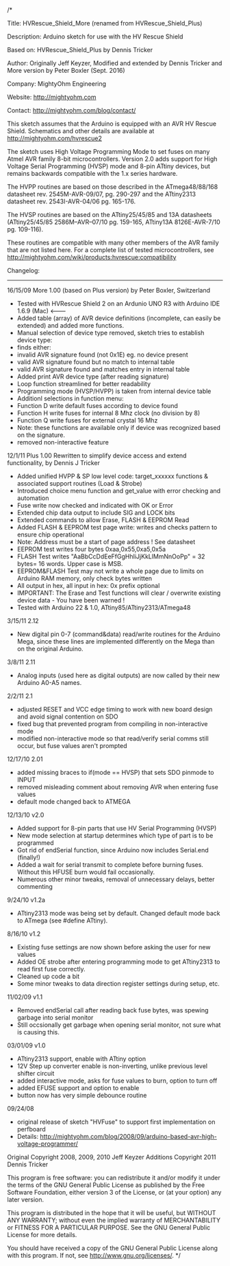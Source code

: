 
/*

 Title:        HVRescue_Shield_More  (renamed from HVRescue_Shield_Plus)

 Description:  Arduino sketch for use with the HV Rescue Shield

 Based on:     HVRescue_Shield_Plus by Dennis Tricker

 Author:       Originally Jeff Keyzer, Modified and extended by Dennis Tricker and More version by Peter Boxler (Sept. 2016)

 Company:      MightyOhm Engineering

 Website:      http://mightyohm.com

 Contact:      http://mightyohm.com/blog/contact/

 This sketch assumes that the Arduino is equipped with an AVR HV Rescue Shield.
 Schematics and other details are available at http://mightyohm.com/hvrescue2

 The sketch uses High Voltage Programming Mode to set fuses on many Atmel AVR family 8-bit microcontrollers.
 Version 2.0 adds support for High Voltage Serial Programming (HVSP) mode and 8-pin ATtiny devices, but remains
 backwards compatible with the 1.x series hardware.

 The HVPP routines are based on those described in the ATmega48/88/168 datasheet rev.
 2545M-AVR-09/07, pg. 290-297 and the ATtiny2313 datasheet rev. 2543I-AVR-04/06 pg. 165-176.

 The HVSP routines are based on the ATtiny25/45/85 and 13A datasheets (ATtiny25/45/85 2586M–AVR–07/10 pg. 159-165,
 ATtiny13A 8126E-AVR-7/10 pg. 109-116).

 These routines are compatible with many other members of the AVR family that are not listed here.
 For a complete list of tested microcontrollers, see http://mightyohm.com/wiki/products:hvrescue:compatibility

Changelog:
**********
16/15/09  More 1.00 (based on Plus version) by Peter Boxler, Switzerland
- Tested with HVRescue Shield 2 on an Ardunio UNO R3 with Arduino IDE 1.6.9 (Mac) <---
- Added table (array) of AVR device definitions (incomplete, can easily be extended) and added more functions.
- Manual selection of device type removed, sketch tries to establish device type:
- finds either:
- invalid AVR signature found (not 0x1E) eg. no device present
- valid AVR signature found but no match to internal table
- valid AVR signature found and matches entry in internal table
- Added print AVR device type (after reading signature)
- Loop function streamlined for better readability
- Programming mode (HVSP/HVPP) is taken from internal device table
- Additionl selections in function menu:
- Function D write default fuses according to device found
- Function H write fuses for internal 8 Mhz clock (no division by 8)
- Function Q write fuses for external crystal 16 Mhz
- Note: these functions are available only if device was recognized based on the signature.
- removed non-interactive feature


 12/1/11 Plus 1.00 Rewritten to simplify device access and extend functionality, by Dennis J Tricker
- Added unified HVPP & SP low level code: target_xxxxxx functions & associated support routines (Load & Strobe)
- Introduced choice menu function and get_value with error checking and automation
- Fuse write now checked and indicated with OK or Error
- Extended chip data output to include SIG and LOCK bits
- Extended commands to allow Erase, FLASH & EEPROM Read
- Added FLASH & EEPROM test page write: writes and checks pattern to ensure chip operational
- Note: Address must be a start of page address ! See datasheet
- EEPROM test writes four bytes 0xaa,0x55,0xa5,0x5a
- FLASH Test writes "AaBbCcDdEeFfGgHhIiJjKkLlMmNnOoPp" = 32 bytes= 16 words. Upper case is MSB.
- EEPROM&FLASH Test may not write a whole page due to limits on Arduino RAM memory, only check bytes written
- All output in hex, all input in hex: 0x prefix optional
- IMPORTANT: The Erase and Test functions will clear / overwrite existing device data - You have been warned !
- Tested with Arduino 22 & 1.0, ATtiny85/ATtiny2313/ATmega48

 3/15/11 2.12
 - New digital pin 0-7 (command&data) read/write routines for the Arduino Mega, since these lines are implemented
 differently on the Mega than on the original Arduino.

 3/8/11 2.11
 - Analog inputs (used here as digital outputs) are now called by their new Arduino A0-A5 names.

 2/2/11 2.1
 - adjusted RESET and VCC edge timing to work with new board design and avoid signal contention on SDO
 - fixed bug that prevented program from compiling in non-interactive mode
 - modified non-interactive mode so that read/verify serial comms still occur, but fuse values aren't prompted

 12/17/10 2.01
 - added missing braces to if(mode == HVSP) that sets SDO pinmode to INPUT
 - removed misleading comment about removing AVR when entering fuse values
 - default mode changed back to ATMEGA

 12/13/10 v2.0
 - Added support for 8-pin parts that use HV Serial Programming (HVSP)
 - New mode selection at startup determines which type of part is to be programmed
 - Got rid of endSerial function, since Arduino now includes Serial.end (finally!)
 - Added a wait for serial transmit to complete before burning fuses.  Without this HFUSE burn would fail occasionally.
 - Numerous other minor tweaks, removal of unnecessary delays, better commenting

 9/24/10 v1.2a
 - ATtiny2313 mode was being set by default.  Changed default mode back to ATmega (see #define ATtiny).

 8/16/10 v1.2
 - Existing fuse settings are now shown before asking the user for new values
 - Added OE strobe after entering programming mode to get ATtiny2313 to read first fuse correctly.
 - Cleaned up code a bit
 - Some minor tweaks to data direction register settings during setup, etc.

 11/02/09 v1.1
 - Removed endSerial call after reading back fuse bytes, was spewing garbage into
 serial monitor
 - Still occsionally get garbage when opening serial monitor, not sure what is causing this.

 03/01/09 v1.0
 - ATtiny2313 support, enable with ATtiny option
 - 12V Step up converter enable is non-inverting, unlike previous level shifter circuit
 - added interactive mode, asks for fuse values to burn, option to turn off
 - added EFUSE support and option to enable
 - button now has very simple debounce routine

 09/24/08
 - original release of sketch "HVFuse" to support first implementation on perfboard
 - Details: http://mightyohm.com/blog/2008/09/arduino-based-avr-high-voltage-programmer/

 Original Copyright 2008, 2009, 2010 Jeff Keyzer
 Additions Copyright 2011 Dennis Tricker

 This program is free software: you can redistribute it and/or modify
 it under the terms of the GNU General Public License as published by
 the Free Software Foundation, either version 3 of the License, or
 (at your option) any later version.

 This program is distributed in the hope that it will be useful,
 but WITHOUT ANY WARRANTY; without even the implied warranty of
 MERCHANTABILITY or FITNESS FOR A PARTICULAR PURPOSE.  See the
 GNU General Public License for more details.

 You should have received a copy of the GNU General Public License
 along with this program.  If not, see <http://www.gnu.org/licenses/>.
 */

